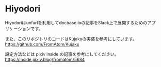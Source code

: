 # Hiyodori


Hiyodoriはunfurlを利用してdocbase.ioの記事をSlack上で展開するためのアプリケーションです。

また、このリポジトリのコードはKujakuの実装を参考にしています。
https://github.com/FromAtom/Kujaku

設定方法などは pixiv inside の記事を参考にしてください。
https://inside.pixiv.blog/fromatom/5684
